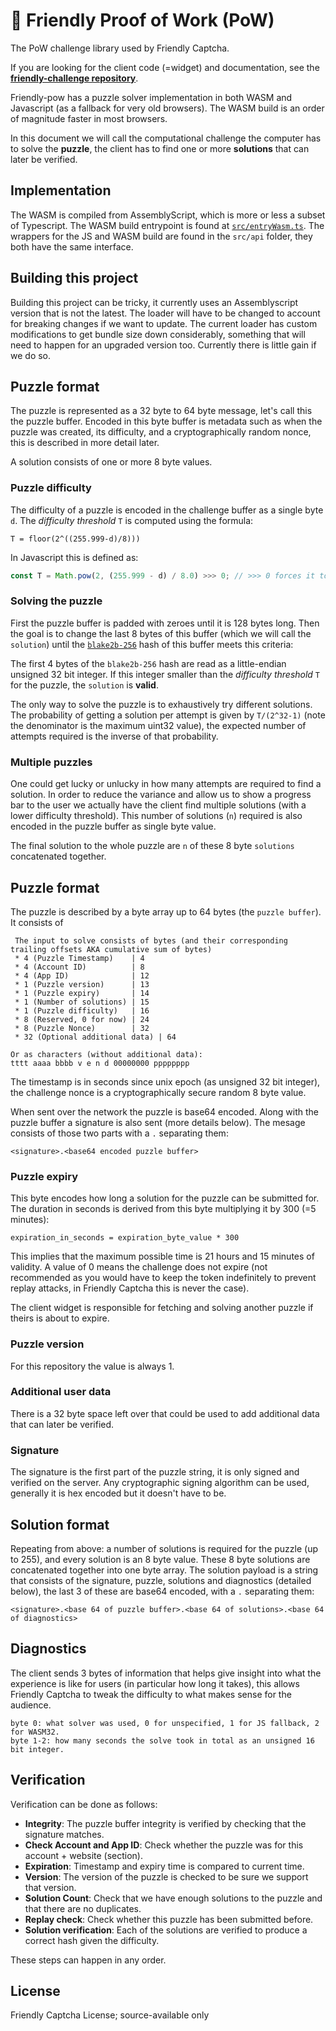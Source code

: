 # 👾 Friendly Proof of Work (PoW)

The PoW challenge library used by Friendly Captcha.

If you are looking for the client code (=widget) and documentation, see the [**friendly-challenge repository**](https://github.com/FriendlyCaptcha/friendly-challenge).

Friendly-pow has a puzzle solver implementation in both WASM and Javascript (as a fallback for very old browsers). The WASM build is an order of magnitude faster in most browsers.

In this document we will call the computational challenge the computer has to solve the **puzzle**, the client has to find one or more **solutions** that can later be verified.

## Implementation

The WASM is compiled from AssemblyScript, which is more or less a subset of Typescript. The WASM build entrypoint is found at [`src/entryWasm.ts`](./src/entryWasm.ts). The wrappers for the JS and WASM build are found in the `src/api` folder, they both have the same interface.

## Building this project

Building this project can be tricky, it currently uses an Assemblyscript version that is not the latest. The loader will have to be changed to account for breaking changes if we want to update. The current loader has custom modifications to get bundle size down considerably, something that will need to happen for an upgraded version too. Currently there is little gain if we do so.

## Puzzle format

The puzzle is represented as a 32 byte to 64 byte message, let's call this the puzzle buffer. Encoded in this byte buffer is metadata such as when the puzzle was created, its difficulty, and a cryptographically random nonce, this is described in more detail later.

A solution consists of one or more 8 byte values.

### Puzzle difficulty

The difficulty of a puzzle is encoded in the challenge buffer as a single byte `d`. The _difficulty threshold_ `T` is computed using the formula:

```
T = floor(2^((255.999-d)/8)))
```

In Javascript this is defined as:

```javascript
const T = Math.pow(2, (255.999 - d) / 8.0) >>> 0; // >>> 0 forces it to unsigned 32bit value
```

### Solving the puzzle

First the puzzle buffer is padded with zeroes until it is 128 bytes long. Then the goal is to change the last 8 bytes of this buffer (which we will call the `solution`) until the [`blake2b-256`](<https://en.wikipedia.org/wiki/BLAKE_(hash_function)>) hash of this buffer meets this criteria:

The first 4 bytes of the `blake2b-256` hash are read as a little-endian unsigned 32 bit integer. If this integer smaller than the _difficulty threshold_ `T` for the puzzle, the `solution` is **valid**.

The only way to solve the puzzle is to exhaustively try different solutions. The probability of getting a solution per attempt is given by `T/(2^32-1)` (note the denominator is the maximum uint32 value), the expected number of attempts required is the inverse of that probability.

### Multiple puzzles

One could get lucky or unlucky in how many attempts are required to find a solution. In order to reduce the variance and allow us to show a progress bar to the user we actually have the client find multiple solutions (with a lower difficulty threshold). This number of solutions (`n`) required is also encoded in the puzzle buffer as single byte value.

The final solution to the whole puzzle are `n` of these 8 byte `solutions` concatenated together.

## Puzzle format

The puzzle is described by a byte array up to 64 bytes (the `puzzle buffer`). It consists of

```
 The input to solve consists of bytes (and their corresponding trailing offsets AKA cumulative sum of bytes)
 * 4 (Puzzle Timestamp)    | 4
 * 4 (Account ID)          | 8
 * 4 (App ID)              | 12
 * 1 (Puzzle version)      | 13
 * 1 (Puzzle expiry)       | 14
 * 1 (Number of solutions) | 15
 * 1 (Puzzle difficulty)   | 16
 * 8 (Reserved, 0 for now) | 24
 * 8 (Puzzle Nonce)        | 32
 * 32 (Optional additional data) | 64

Or as characters (without additional data):
tttt aaaa bbbb v e n d 00000000 pppppppp
```

The timestamp is in seconds since unix epoch (as unsigned 32 bit integer), the challenge nonce is a cryptographically secure random 8 byte value.

When sent over the network the puzzle is base64 encoded. Along with the puzzle buffer a signature is also sent (more details below). The mesage consists of those two parts with a `.` separating them:

```
<signature>.<base64 encoded puzzle buffer>
```

### Puzzle expiry

This byte encodes how long a solution for the puzzle can be submitted for. The duration in seconds is derived from this byte multiplying it by 300 (=5 minutes):

```
expiration_in_seconds = expiration_byte_value * 300
```

This implies that the maximum possible time is 21 hours and 15 minutes of validity. A value of 0 means the challenge does not expire (not recommended as you would have to keep the token indefinitely to prevent replay attacks, in Friendly Captcha this is never the case).

The client widget is responsible for fetching and solving another puzzle if theirs is about to expire.

### Puzzle version

For this repository the value is always 1.

### Additional user data

There is a 32 byte space left over that could be used to add additional data that can later be verified.

### Signature

The signature is the first part of the puzzle string, it is only signed and verified on the server. Any cryptographic signing algorithm can be used, generally it is hex encoded but it doesn't have to be.

## Solution format

Repeating from above: a number of solutions is required for the puzzle (up to 255), and every solution is an 8 byte value. These 8 byte solutions are concatenated together into one byte array. The solution payload is a string that consists of the signature, puzzle, solutions and diagnostics (detailed below), the last 3 of these are base64 encoded, with a `.` separating them:

```
<signature>.<base 64 of puzzle buffer>.<base 64 of solutions>.<base 64 of diagnostics>
```

## Diagnostics

The client sends 3 bytes of information that helps give insight into what the experience is like for users (in particular how long it takes), this allows Friendly Captcha to tweak the difficulty to what makes sense for the audience.

```
byte 0: what solver was used, 0 for unspecified, 1 for JS fallback, 2 for WASM32.
byte 1-2: how many seconds the solve took in total as an unsigned 16 bit integer.
```

## Verification

Verification can be done as follows:

- **Integrity**: The puzzle buffer integrity is verified by checking that the signature matches.
- **Check Account and App ID**: Check whether the puzzle was for this account + website (section).
- **Expiration**: Timestamp and expiry time is compared to current time.
- **Version**: The version of the puzzle is checked to be sure we support that version.
- **Solution Count**: Check that we have enough solutions to the puzzle and that there are no duplicates.
- **Replay check**: Check whether this puzzle has been submitted before.
- **Solution verification**: Each of the solutions are verified to produce a correct hash given the difficulty.

These steps can happen in any order.

## License

Friendly Captcha License; source-available only
